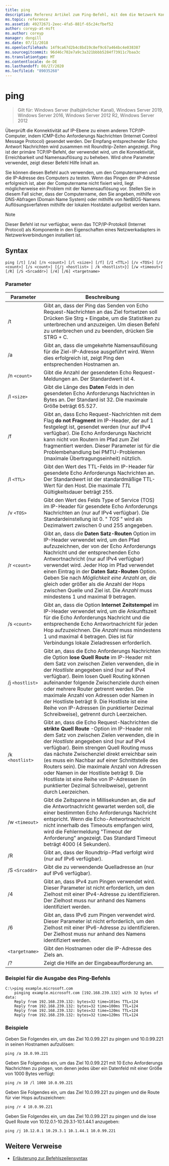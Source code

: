```yaml
---
title: ping
description: Referenz Artikel zum Ping-Befehl, mit dem die Netzwerk Konnektivität überprüft wird.
ms.topic: reference
ms.assetid: 49272671-2eec-4fa5-881f-65c24cfbef52
author: coreyp-at-msft
ms.author: coreyp
manager: dongill
ms.date: 07/11/2018
ms.openlocfilehash: 14f9ca67d2b4c8bd19c8ef9c67a464bc4e038387
ms.sourcegitcommit: 96d46c702e7a9c3a321bbbb5284f73911c7baa3c
ms.translationtype: MT
ms.contentlocale: de-DE
ms.lasthandoff: 08/27/2020
ms.locfileid: "89035268"
---
```

# <a name="ping"></a>ping

> Gilt für: Windows Server (halbjährlicher Kanal), Windows Server 2019, Windows Server 2016, Windows Server 2012 R2, Windows Server 2012

Überprüft die Konnektivität auf IP-Ebene zu einem anderen TCP/IP-Computer, indem ICMP-Echo Anforderungs Nachrichten (Internet Control Message Protocol) gesendet werden. Der Empfang entsprechender Echo Antwort Nachrichten wird zusammen mit Roundtrip-Zeiten angezeigt. Ping ist der primäre TCP/IP-Befehl, der verwendet wird, um die Konnektivität, Erreichbarkeit und Namensauflösung zu beheben. Wird ohne Parameter verwendet, zeigt dieser Befehl Hilfe Inhalt an.

Sie können diesen Befehl auch verwenden, um den Computernamen und die IP-Adresse des Computers zu testen. Wenn das Pingen der IP-Adresse erfolgreich ist, aber der Computername nicht fixiert wird, liegt möglicherweise ein Problem mit der Namensauflösung vor. Stellen Sie in diesem Fall sicher, dass der Computername, den Sie angeben, mithilfe von DNS-Abfragen (Domain Name System) oder mithilfe von NetBIOS-Namens Auflösungsverfahren mithilfe der lokalen Hostdatei aufgelöst werden kann.

> [!NOTE]
> Dieser Befehl ist nur verfügbar, wenn das TCP/IP-Protokoll (Internet Protocol) als Komponente in den Eigenschaften eines Netzwerkadapters in Netzwerkverbindungen installiert ist.

## <a name="syntax"></a>Syntax

```
ping [/t] [/a] [/n <count>] [/l <size>] [/f] [/I <TTL>] [/v <TOS>] [/r <count>] [/s <count>] [{/j <hostlist> | /k <hostlist>}] [/w <timeout>] [/R] [/S <Srcaddr>] [/4] [/6] <targetname>
```

### <a name="parameters"></a>Parameter

| Parameter | Beschreibung |
|--|--|
| /t | Gibt an, dass der Ping das Senden von Echo Request-Nachrichten an das Ziel fortsetzen soll Drücken Sie Strg + Eingabe, um die Statistiken zu unterbrechen und anzuzeigen. Um diesen Befehl zu unterbrechen und zu beenden, drücken Sie STRG + C. |
| /a | Gibt an, dass die umgekehrte Namensauflösung für die Ziel-IP-Adresse ausgeführt wird. Wenn dies erfolgreich ist, zeigt Ping den entsprechenden Hostnamen an. |
| /n `<count>` | Gibt die Anzahl der gesendeten Echo Request-Meldungen an. Der Standardwert ist 4. |
| /l `<size>` | Gibt die Länge des **Daten** Felds in den gesendeten Echo Anforderungs Nachrichten in Bytes an. Der Standard ist 32. Die maximale Größe beträgt 65.527. |
| /f | Gibt an, dass Echo Request-Nachrichten mit dem Flag **do not Fragment** im IP-Header, der auf 1 festgelegt ist, gesendet werden (nur auf IPv4 verfügbar). Die Echo Anforderungs Nachricht kann nicht von Routern im Pfad zum Ziel fragmentiert werden. Dieser Parameter ist für die Problembehandlung bei PMTU-Problemen (maximale Übertragungseinheit) nützlich. |
| /I `<TTL>` | Gibt den Wert des TTL-Felds im IP-Header für gesendete Echo Anforderungs Nachrichten an. Der Standardwert ist der standardmäßige TTL-Wert für den Host. Die maximale *TTL* Gültigkeitsdauer beträgt 255. |
| /v `<TOS>` | Gibt den Wert des Felds Type of Service (TOS) im IP-Header für gesendete Echo Anforderungs Nachrichten an (nur auf IPv4 verfügbar). Die Standardeinstellung ist 0. " *TOS* " wird als Dezimalwert zwischen 0 und 255 angegeben. |
| /r `<count>` | Gibt an, dass die **Daten Satz-Routen** Option im IP-Header verwendet wird, um den Pfad aufzuzeichnen, der von der Echo Anforderungs Nachricht und der entsprechenden Echo Antwortnachricht (nur auf IPv4 verfügbar) verwendet wird. Jeder Hop im Pfad verwendet einen Eintrag in der **Daten Satz-Routen** Option. Geben Sie nach *Möglichkeit eine Anzahl an, die* gleich oder größer als die Anzahl der Hops zwischen Quelle und Ziel ist. Die *Anzahl* muss mindestens 1 und maximal 9 betragen. |
| /s `<count>` | Gibt an, dass die Option **Internet Zeitstempel** im IP-Header verwendet wird, um die Ankunftszeit für die Echo Anforderungs Nachricht und die entsprechende Echo Antwortnachricht für jeden Hop aufzuzeichnen. Die *Anzahl* muss mindestens 1 und maximal 4 betragen. Dies ist für Verbindungs lokale Zieladressen erforderlich. |
| /j `<hostlist>` | Gibt an, dass die Echo Anforderungs Nachrichten die Option **lose Quell Route** im IP-Header mit dem Satz von zwischen Zielen verwenden, die in der *Hostliste* angegeben sind (nur auf IPv4 verfügbar). Beim losen Quell Routing können aufeinander folgende Zwischenziele durch einen oder mehrere Router getrennt werden. Die maximale Anzahl von Adressen oder Namen in der Hostliste beträgt 9. Die Hostliste ist eine Reihe von IP-Adressen (in punktierter Dezimal Schreibweise), getrennt durch Leerzeichen. |
| /k `<hostlist>` | Gibt an, dass die Echo Request-Nachrichten die **strikte Quell Route** -Option im IP-Header mit dem Satz von zwischen Zielen verwenden, die in der *Hostliste* angegeben sind (nur auf IPv4 verfügbar). Beim strengen Quell Routing muss das nächste Zwischenziel direkt erreichbar sein (es muss ein Nachbar auf einer Schnittstelle des Routers sein). Die maximale Anzahl von Adressen oder Namen in der Hostliste beträgt 9. Die Hostliste ist eine Reihe von IP-Adressen (in punktierter Dezimal Schreibweise), getrennt durch Leerzeichen. |
| /w `<timeout>` | Gibt die Zeitspanne in Millisekunden an, die auf die Antwortnachricht gewartet werden soll, die einer bestimmten Echo Anforderungs Nachricht entspricht. Wenn die Echo-Antwortnachricht nicht innerhalb des Timeouts empfangen wird, wird die Fehlermeldung "Timeout der Anforderung" angezeigt. Das Standard Timeout beträgt 4000 (4 Sekunden). |
| /R | Gibt an, dass der Roundtrip-Pfad verfolgt wird (nur auf IPv6 verfügbar). |
| /S `<Srcaddr>` | Gibt die zu verwendende Quelladresse an (nur auf IPv6 verfügbar). |
| /4 | Gibt an, dass IPv4 zum Pingen verwendet wird. Dieser Parameter ist nicht erforderlich, um den Zielhost mit einer IPv4-Adresse zu identifizieren. Der Zielhost muss nur anhand des Namens identifiziert werden. |
| /6 | Gibt an, dass IPv6 zum Pingen verwendet wird. Dieser Parameter ist nicht erforderlich, um den Zielhost mit einer IPv6-Adresse zu identifizieren. Der Zielhost muss nur anhand des Namens identifiziert werden. |
| `<targetname>` | Gibt den Hostnamen oder die IP-Adresse des Ziels an. |
| /? | Zeigt die Hilfe an der Eingabeaufforderung an. |

### <a name="example-of-the-ping-command-output"></a>Beispiel für die Ausgabe des Ping-Befehls

```
C:\>ping example.microsoft.com
    pinging example.microsoft.com [192.168.239.132] with 32 bytes of data:
    Reply from 192.168.239.132: bytes=32 time=101ms TTL=124
    Reply from 192.168.239.132: bytes=32 time=100ms TTL=124
    Reply from 192.168.239.132: bytes=32 time=120ms TTL=124
    Reply from 192.168.239.132: bytes=32 time=120ms TTL=124
```

### <a name="examples"></a>Beispiele

Geben Sie Folgendes ein, um das Ziel 10.0.99.221 zu pingen und 10.0.99.221 in seinen Hostnamen aufzulösen:

```
ping /a 10.0.99.221
```

Geben Sie Folgendes ein, um das Ziel 10.0.99.221 mit 10 Echo Anforderungs Nachrichten zu pingen, von denen jedes über ein Datenfeld mit einer Größe von 1000 Bytes verfügt:

```
ping /n 10 /l 1000 10.0.99.221
```

Geben Sie Folgendes ein, um das Ziel 10.0.99.221 zu pingen und die Route für vier Hops aufzuzeichnen:

```
ping /r 4 10.0.99.221
```

Geben Sie Folgendes ein, um das Ziel 10.0.99.221 zu pingen und die lose Quell Route von 10.12.0.1-10.29.3.1-10.1.44.1 anzugeben:

```
ping /j 10.12.0.1 10.29.3.1 10.1.44.1 10.0.99.221
```

## <a name="additional-references"></a>Weitere Verweise

- [Erläuterung zur Befehlszeilensyntax](command-line-syntax-key.md)
